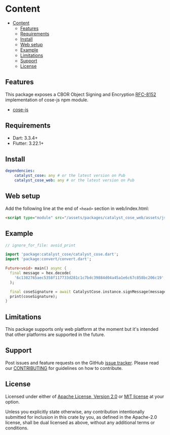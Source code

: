 # Content

* [Content](#content)
  * [Features](#features)
  * [Requirements](#requirements)
  * [Install](#install)
  * [Web setup](#web-setup)
  * [Example](#example)
  * [Limitations](#limitations)
  * [Support](#support)
  * [License](#license)

## Features

This package exposes a CBOR Object Signing and Encryption
[RFC-8152](https://datatracker.ietf.org/doc/html/rfc8152) implementation of cose-js npm module.

* [cose-js](https://www.npmjs.com/package/cose-js)

## Requirements

* Dart: 3.3.4+
* Flutter: 3.22.1+

## Install

```yaml
dependencies:
    catalyst_cose: any # or the latest version on Pub
    catalyst_cose_web: any # or the latest version on Pub
```

## Web setup

Add the following line at the end of `<head>` section in web/index.html:

```html
<script type="module" src="/assets/packages/catalyst_cose_web/assets/js/catalyst_cose.js"></script>
```

## Example

```dart
// ignore_for_file: avoid_print

import 'package:catalyst_cose/catalyst_cose.dart';
import 'package:convert/convert.dart';

Future<void> main() async {
  final message = hex.decode(
    '6c1382765aec5358f117733d281c1c7bdc39884d04a45a1e6c67c858bc206c19',
  );

  final coseSignature = await CatalystCose.instance.signMessage(message);
  print(coseSignature);
}
```

## Limitations

This package supports only web platform at the moment but it's intended that other platforms are supported in the future.

## Support

Post issues and feature requests on the GitHub [issue tracker](https://github.com/input-output-hk/catalyst-voices/issues).
Please read our [CONTRIBUTING](https://github.com/input-output-hk/catalyst-voices/blob/main/CONTRIBUTING.md)
for guidelines on how to contribute.

## License

Licensed under either of [Apache License, Version 2.0](https://github.com/input-output-hk/catalyst-voices/blob/main/LICENSE-APACHE)
or [MIT license](https://github.com/input-output-hk/catalyst-voices/blob/main/LICENSE-MIT)
at your option.

Unless you explicitly state otherwise, any contribution intentionally submitted
for inclusion in this crate by you, as defined in the Apache-2.0 license, shall
be dual licensed as above, without any additional terms or conditions.
